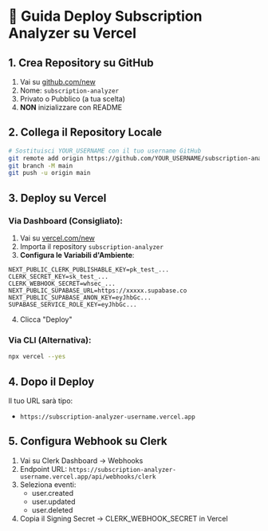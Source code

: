 # 🚀 Guida Deploy Subscription Analyzer su Vercel

## 1. Crea Repository su GitHub

1. Vai su [github.com/new](https://github.com/new)
2. Nome: `subscription-analyzer`
3. Privato o Pubblico (a tua scelta)
4. **NON** inizializzare con README

## 2. Collega il Repository Locale

```bash
# Sostituisci YOUR_USERNAME con il tuo username GitHub
git remote add origin https://github.com/YOUR_USERNAME/subscription-analyzer.git
git branch -M main
git push -u origin main
```

## 3. Deploy su Vercel

### Via Dashboard (Consigliato):
1. Vai su [vercel.com/new](https://vercel.com/new)
2. Importa il repository `subscription-analyzer`
3. **Configura le Variabili d'Ambiente**:

```
NEXT_PUBLIC_CLERK_PUBLISHABLE_KEY=pk_test_...
CLERK_SECRET_KEY=sk_test_...
CLERK_WEBHOOK_SECRET=whsec_...
NEXT_PUBLIC_SUPABASE_URL=https://xxxxx.supabase.co
NEXT_PUBLIC_SUPABASE_ANON_KEY=eyJhbGc...
SUPABASE_SERVICE_ROLE_KEY=eyJhbGc...
```

4. Clicca "Deploy"

### Via CLI (Alternativa):
```bash
npx vercel --yes
```

## 4. Dopo il Deploy

Il tuo URL sarà tipo:
- `https://subscription-analyzer-username.vercel.app`

## 5. Configura Webhook su Clerk

1. Vai su Clerk Dashboard → Webhooks
2. Endpoint URL: `https://subscription-analyzer-username.vercel.app/api/webhooks/clerk`
3. Seleziona eventi:
   - user.created
   - user.updated
   - user.deleted
4. Copia il Signing Secret → CLERK_WEBHOOK_SECRET in Vercel